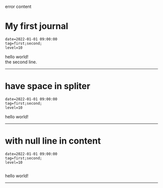 
error content

# My first journal
```
date=2022-01-01 09:00:00
tag=first;second;
level=10
```
hello world!  
the second line.
***

# have space in spliter
```
date=2022-01-01 09:00:00
tag=first;second;
level=10
```
hello world!
***

# with null line in content
```
date=2022-01-01 09:00:00
tag=first;second;
level=10


```
hello world!
***